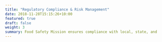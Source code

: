 ```yaml
---
title: "Regulatory Compliance & Risk Management"
date: 2018-11-28T15:15:26+10:00
featured: true
draft: false
weight: 3
summary: Food Safety Mission ensures compliance with local, state, and federal food safety regulations, collaborating with regulatory agencies during inspections and audits. Our services include advising on best practices for food handling, conducting risk assessments, and developing management strategies. We also recommends relevant industry conferences and workshops to keep your team informed.
---
```

